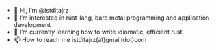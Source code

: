 - 👋 Hi, I’m @istditajrz
- 👀 I’m interested in rust-lang, bare metal programming and application development
- 🌱 I’m currently learning how to write idiomatic, efficient rust
- 📫 How to reach me istditajrz(at)gmail(dot)com
